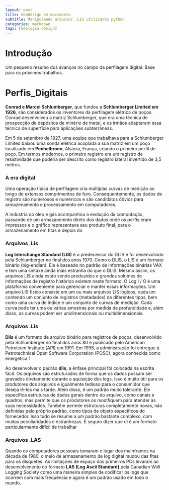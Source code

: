 ```yaml
---
layout: post
title: GeoDesign em movimento
subtitle: Manipulando arquivos .LIS utilizando python
categories: markdown
tags: [Geologia design]
---
```


# Introdução

Um pequeno resumo dos avanços no campo da perfilagem digital.
Base para os próximos trabalhos.


# Perfis_Digitais

**Conrad e Marcel Schlumberger**, que fundou a **Schlumberger Limited em 1926**, são considerados os inventores da perfilagem elétrica de poços.
Conrad desenvolveu a matriz Schlumberger, que era uma técnica de prospecção de depósitos de minério de metal, e os irmãos adaptaram essa técnica de superfície para aplicações subterrâneas.

Em 5 de setembro de 1927, uma equipe que trabalhava para a Schlumberger Limited baixou uma sonda elétrica acoplada a sua matriz em um poço localizado em **Pechelbronn**, Alsácia, França, criando o primeiro perfil de poço. Em termos modernos, o primeiro registro era um registro de resistividade que poderia ser descrito como registro lateral invertido de 3,5 metros. 

### A era digital

Uma operação típica de perfilagem cria múltiplas curvas de medição ao longo de extensos comprimentos de furo. Consequentemente, os dados de registro são numerosos e numéricos e são candidatos óbvios para armazenamento e processamento em  computadores.

A industria do óleo e gás acompanhou a evolução da computação, passando de um armazanemnto direto dos dados onde os perfis eram impressos e o gráfico representava seu produto final, para o armazenamento em fitas e depois do 


### Arquivos .Lis

**Log Interchange Standard (LIS)** é o predecessor do DLIS e foi desenvolvido pela Schlumberger no final dos anos 1970.
Como o DLIS, o LIS é um formato binário (big-endian). Ele é baseado no padrão de informações binárias VAX e tem uma sintaxe ainda mais estranha do que o DLIS.
Mesmo assim, os arquivos LIS ainda estão sendo produzidos e grandes volumes de informações de registro histórico existem neste formato. O Log I / O é uma plataforma conveniente para gerenciar e manter essas informações.
Um arquivo LIS físico consiste em um ou mais arquivos LIS lógicos, cada um contendo um conjunto de registros (metadados) de diferentes tipos, bem como uma curva de índice e um conjunto de curvas de medição. Cada curva pode ter uma ou várias amostras por medida de profundidade e, além disso, as curvas podem ser unidimensionais ou multidimensionais.

### Arquivos .Lis

**Dlis** é um formato de arquivo binário para registros de poços, desenvolvido pela Schlumberger no final dos anos 80 e publicado pelo American Petroleum Institute (API) em 1991. Em 1998, a administração foi entregue à Petrotechnical Open Software Corporation (POSC), agora conhecida como energética 1

Ao desenvolver o padrão **dlis**, a ênfase principal foi colocada na escrita fácil. Os arquivos são estruturados de forma que os dados possam ser gravados diretamente durante a aquisição dos logs. Isso é muito útil para os produtores dos arquivos e igualmente tedioso para o consumidor que deseja lê-los mais tarde. Além disso, é um padrão muito tolerante. Ele especifica estruturas de dados gerais dentro do arquivo, como canais e quadros, mas permite que os produtores os modifiquem para atender às suas necessidades. Também permite estruturas completamente novas, não definidas pelo próprio padrão, como tipos de objeto específicos do fornecedor. Isso tudo se resume a um padrão bastante complexo, com muitas peculiaridades e estranhezas. É seguro dizer que dl é um formato particularmente difícil de trabalhar

### Arquivos .LAS

Quando os computadores pessoais tomaram o lugar dos mainframes na década de 1980, o meio de armazenamento de log digital mudou das fitas para os disquetes. As limitações de espaço dos primeiros PCs levaram ao desenvolvimento do formato **LAS (Log Ascii Standard)** pela Canadian Well Logging Society como uma maneira simples de codificar os logs que ocorrem com mais frequência e agora é um padrão usado em todo o mundo.